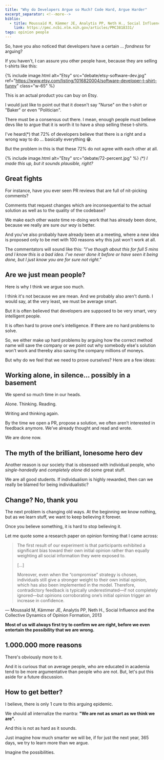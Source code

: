 ```yaml
---
title: "Why do Developers Argue so Much? Code Hard, Argue Harder"
excerpt_separator: <!--more-->
biblio:
  - title: Moussaïd M, Kämmer JE, Analytis PP, Neth H., Social Influence and the Collective Dynamics of Opinion Formation, 2013
    link: https://pmc.ncbi.nlm.nih.gov/articles/PMC3818331/
tags: opinion people
---
```


So, have you also noticed that developers have a certain ... _fondness_ for arguing?

If you haven't, I can assure you other people have, because they are selling t-shirts like this:

<!--more-->


{% include image.html alt="Etsy" src="debate/etsy-software-dev.jpg" ref="https://www.etsy.com/listing/1016820004/software-developer-t-shirt-funny" class="w-65" %}

This is an actual product you can buy on Etsy.

I would just like to point out that it doesn't say "Nurse" on the t-shirt or "Baker" or even "Politician". 

There must be a consensus out there. I mean, enough people must believe devs like to argue that it is worth it to have a shop selling these t-shirts. 

I've heard(*) that 72% of developers believe that there is a right and a wrong way to do ... basically everything 😁.

But the problem in this is that these 72% do not agree with each other at all.

{% include image.html alt="Etsy" src="debate/72-percent.jpg" %}
_(*) I made this up, but it sounds plausible, right?_

## Great fights

For instance, have you ever seen PR reviews that are full of nit-picking comments?

Comments that request changes which are inconsequential to the actual solution as well as to the quality of the codebase?

We make each other waste time re-doing work that has already been done, because we really are sure _our way_ is better. 

And you've also probably have already been at a meeting, where a new idea is proposed only to be met with 100 reasons why this just won't work at all. 

The commentators will sound like this: _"I've though about this for full 5 mins and I *know* this is a bad idea. I've never done it before or have seen it being done, but I just know *you* are for sure not right."_

## Are we just mean people? 

Here is why I think we argue soo much.

I think it's not because we are mean. And we probably also aren't dumb. I would say, at the very least, we must be average smart.

But it is often believed that developers are supposed to be very smart, very intelligent people. 

It is often hard to prove one's intelligence. If there are no hard problems to solve. 

So, we either make up hard problems by arguing how the correct method name will save the company or we point out why somebody else's solution won't work and thereby also saving the company millions of moneys.

But why do we feel that we need to prove ourselves? Here are a few ideas:


## Working alone, in silence... possibly in a basement


We spend so much time in our heads.

Alone.
Thinking.
Reading.

Writing and thinking again.

By the time we open a PR, propose a solution, we often aren’t interested in feedback anymore. We’ve already thought and read and wrote.

We are done now.


## The myth of the brilliant, lonesome hero dev


Another reason is our society that is obsessed with individual people,  who *single-handedly* and *completely alone* did some great stuff.

We are all good students. If individualism is highly rewarded, then can we really be blamed for being individualistic?


## Change? No, thank you


The next problem is changing old ways. At the beginning we know nothing, but as we learn stuff, we want to keep believing it forever. 

Once you believe something, it is hard to stop believing it.

Let me quote some a research paper on opinion forming that I came across:

> The first result of our experiment is that participants exhibited a significant bias toward their own initial opinion rather than equally weighting all social information they were exposed to.
> 
> \[...\]
> 
> Moreover, even when the “compromise” strategy is chosen, individuals still give a stronger weight to their own initial opinion, which has also been implemented in the model. Therefore, contradictory feedback is typically underestimated—if not completely ignored—but opinions corroborating one’s initial opinion trigger an increase in confidence. 
<figcaption>
&mdash; Moussaïd M, Kämmer JE, Analytis PP, Neth H., Social Influence and the Collective Dynamics of Opinion Formation, 2013
</figcaption>

**Most of us will always first try to confirm we are right, before we even entertain the possibility that we are wrong.**


## 1.000.000 more reasons


There's obviously more to it. 

And it is curious that on average people, who are educated in academia tend to be more argumentative than people who are not. But, let's put this aside for a future discussion.


## How to get better?


I believe, there is only 1 cure to this arguing epidemic.

We should all internalize the mantra: **"We are not as smart as we think we are".**

And this is not as hard as it sounds.

Just imagine how much smarter we will be, if for just the next year, 365 days, we try to learn more than we argue.

Imagine the possibilities.
